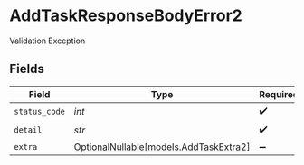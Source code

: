 # AddTaskResponseBodyError2

Validation Exception


## Fields

| Field                                                                | Type                                                                 | Required                                                             | Description                                                          |
| -------------------------------------------------------------------- | -------------------------------------------------------------------- | -------------------------------------------------------------------- | -------------------------------------------------------------------- |
| `status_code`                                                        | *int*                                                                | :heavy_check_mark:                                                   | N/A                                                                  |
| `detail`                                                             | *str*                                                                | :heavy_check_mark:                                                   | N/A                                                                  |
| `extra`                                                              | [OptionalNullable[models.AddTaskExtra2]](../models/addtaskextra2.md) | :heavy_minus_sign:                                                   | N/A                                                                  |